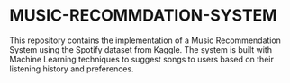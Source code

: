 # MUSIC-RECOMMDATION-SYSTEM
This repository contains the implementation of a Music Recommendation System using the Spotify dataset from Kaggle. The system is built with Machine Learning techniques to suggest songs to users based on their listening history and preferences.
